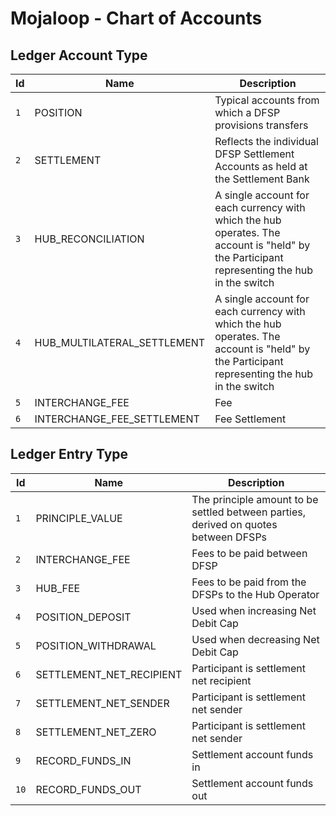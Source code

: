 # Mojaloop - Chart of Accounts

## Ledger Account Type

| Id               | Name                        | Description                                                                                                                                 |
|------------------|-----------------------------|---------------------------------------------------------------------------------------------------------------------------------------------|
| `1`              | POSITION                    | Typical accounts from which a DFSP provisions transfers                                                                                     |
| `2`              | SETTLEMENT                  | Reflects the individual DFSP Settlement Accounts as held at the Settlement Bank                                                             |
| `3`              | HUB_RECONCILIATION          | A single account for each currency with which the hub operates. The account is "held" by the Participant representing the hub in the switch |
| `4`              | HUB_MULTILATERAL_SETTLEMENT | A single account for each currency with which the hub operates. The account is "held" by the Participant representing the hub in the switch |
| `5`              | INTERCHANGE_FEE             | Fee                                                                                                                                         |
| `6`              | INTERCHANGE_FEE_SETTLEMENT  | Fee Settlement                                                                                                                              |

## Ledger Entry Type

| Id               | Name                     | Description                                                                         |
|------------------|--------------------------|-------------------------------------------------------------------------------------|
| `1`              | PRINCIPLE_VALUE          | The principle amount to be settled between parties, derived on quotes between DFSPs |
| `2`              | INTERCHANGE_FEE          | Fees to be paid between DFSP                                                        |
| `3`              | HUB_FEE                  | Fees to be paid from the DFSPs to the Hub Operator                                  |
| `4`              | POSITION_DEPOSIT         | Used when increasing Net Debit Cap                                                  |
| `5`              | POSITION_WITHDRAWAL      | Used when decreasing Net Debit Cap                                                  |
| `6`              | SETTLEMENT_NET_RECIPIENT | Participant is settlement net recipient                                             |
| `7`              | SETTLEMENT_NET_SENDER    | Participant is settlement net sender                                                |
| `8`              | SETTLEMENT_NET_ZERO      | Participant is settlement net sender                                                |
| `9`              | RECORD_FUNDS_IN          | Settlement account funds in                                                         |
| `10`             | RECORD_FUNDS_OUT         | Settlement account funds out                                                        |
